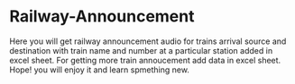 # Railway-Announcement
Here you will get railway announcement audio for trains arrival source and destination with train name and number at a particular station added in excel sheet.
For getting more train annoucement add data in excel sheet.
Hope! you will enjoy it and learn spmething new.
